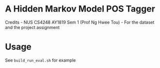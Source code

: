 # A Hidden Markov Model POS Tagger
Credits - NUS CS4248 AY1819 Sem 1 (Prof Ng Hwee Tou) - For the dataset and the project assignment

# Usage 
See `build_run_eval.sh` for example
